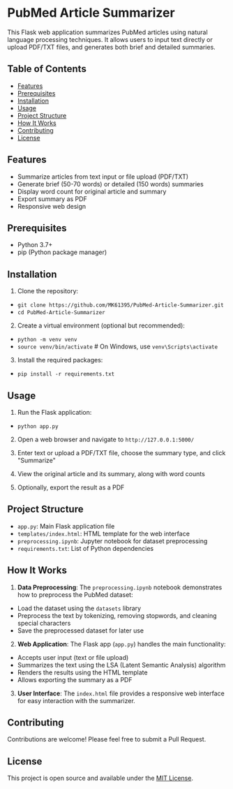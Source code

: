 # PubMed Article Summarizer

This Flask web application summarizes PubMed articles using natural language processing techniques. It allows users to input text directly or upload PDF/TXT files, and generates both brief and detailed summaries.

## Table of Contents

- [Features](#features)
- [Prerequisites](#prerequisites)
- [Installation](#installation)
- [Usage](#usage)
- [Project Structure](#project-structure)
- [How It Works](#how-it-works)
- [Contributing](#contributing)
- [License](#license)

## Features

- Summarize articles from text input or file upload (PDF/TXT)
- Generate brief (50-70 words) or detailed (150 words) summaries
- Display word count for original article and summary
- Export summary as PDF
- Responsive web design

## Prerequisites

- Python 3.7+
- pip (Python package manager)

## Installation

1. Clone the repository:
- `git clone https://github.com/MK61395/PubMed-Article-Summarizer.git`
- `cd PubMed-Article-Summarizer`

2. Create a virtual environment (optional but recommended):
- `python -m venv venv`
- `source venv/bin/activate`  # On Windows, use `venv\Scripts\activate`

3. Install the required packages:
- `pip install -r requirements.txt`

## Usage

1. Run the Flask application:
- `python app.py`

2. Open a web browser and navigate to `http://127.0.0.1:5000/`

3. Enter text or upload a PDF/TXT file, choose the summary type, and click "Summarize"

4. View the original article and its summary, along with word counts

5. Optionally, export the result as a PDF

## Project Structure

- `app.py`: Main Flask application file
- `templates/index.html`: HTML template for the web interface
- `preprocessing.ipynb`: Jupyter notebook for dataset preprocessing
- `requirements.txt`: List of Python dependencies

## How It Works

1. **Data Preprocessing**: The `preprocessing.ipynb` notebook demonstrates how to preprocess the PubMed dataset:
- Load the dataset using the `datasets` library
- Preprocess the text by tokenizing, removing stopwords, and cleaning special characters
- Save the preprocessed dataset for later use

2. **Web Application**: The Flask app (`app.py`) handles the main functionality:
- Accepts user input (text or file upload)
- Summarizes the text using the LSA (Latent Semantic Analysis) algorithm
- Renders the results using the HTML template
- Allows exporting the summary as a PDF

3. **User Interface**: The `index.html` file provides a responsive web interface for easy interaction with the summarizer.

## Contributing

Contributions are welcome! Please feel free to submit a Pull Request.

## License

This project is open source and available under the [MIT License](LICENSE).

